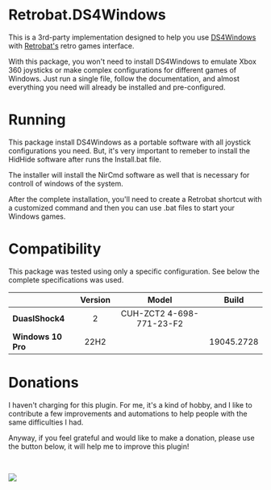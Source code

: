 # Retrobat.DS4Windows

This is a 3rd-party implementation designed to help you use [DS4Windows](https://ds4-windows.com) with [Retrobat's](https://www.retrobat.org) retro games interface.

With this package, you won't need to install DS4Windows to emulate Xbox 360 joysticks or make complex configurations for different games of Windows. Just run a single file, follow the documentation, and almost everything you need will already be installed and pre-configured.

# Running

This package install DS4Windows as a portable software with all joystick configurations you need. But, it's very important to remeber to install the HidHide software after runs the Install.bat file.

The installer will install the NirCmd software as well that is necessary for controll of windows of the system.

After the complete installation, you'll need to create a Retrobat shortcut with a customized command and then you can use .bat files to start your Windows games.

# Compatibility

This package was tested using only a specific configuration. See below the complete specifications was used.

|                    | Version | Model                    | Build      |
|--------------------|:-------:|:------------------------:|:----------:|
| **DuaslShock4**    | 2       | CUH-ZCT2 4-698-771-23-F2 |            |
| **Windows 10 Pro** | 22H2    |                          | 19045.2728 |

# Donations

I haven't charging for this plugin. For me, it's a kind of hobby, and I like to contribute a few improvements and automations to help people with the same difficulties I had.

Anyway, if you feel grateful and would like to make a donation, please use the button below, it will help me to improve this plugin!

<br />

<p>
    <a href="https://www.paypal.com/donate/?business=XQSLGGZK6WKVS&no_recurring=0&item_name=Plugin+for+automatic+selection+of+joystick+profiles+to+be+used+in+Retrobat+with+ps4+joysticks&currency_code=USD">
        <img src="https://www.paypalobjects.com/en_US/i/btn/btn_donateCC_LG.gif">
    </a>
</p>
